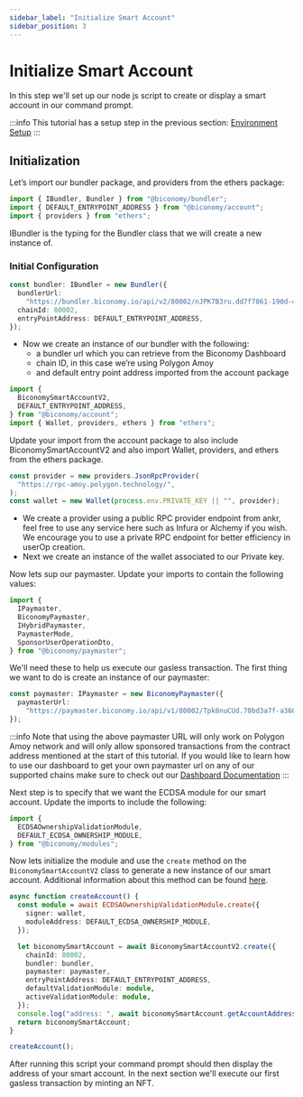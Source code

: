 ```yaml
---
sidebar_label: "Initialize Smart Account"
sidebar_position: 3
---
```


# Initialize Smart Account

In this step we'll set up our node js script to create or display a smart account in our command prompt.

:::info
This tutorial has a setup step in the previous section: [Environment Setup](environmentsetup)
:::

## Initialization

Let’s import our bundler package, and providers from the ethers package:

```typescript
import { IBundler, Bundler } from "@biconomy/bundler";
import { DEFAULT_ENTRYPOINT_ADDRESS } from "@biconomy/account";
import { providers } from "ethers";
```

IBundler is the typing for the Bundler class that we will create a new instance of.

### **Initial Configuration**

```typescript
const bundler: IBundler = new Bundler({
  bundlerUrl:
    "https://bundler.biconomy.io/api/v2/80002/nJPK7B3ru.dd7f7861-190d-41bd-af80-6877f74b8f44",
  chainId: 80002,
  entryPointAddress: DEFAULT_ENTRYPOINT_ADDRESS,
});
```

- Now we create an instance of our bundler with the following:
  - a bundler url which you can retrieve from the Biconomy Dashboard
  - chain ID, in this case we’re using Polygon Amoy
  - and default entry point address imported from the account package

```typescript
import {
  BiconomySmartAccountV2,
  DEFAULT_ENTRYPOINT_ADDRESS,
} from "@biconomy/account";
import { Wallet, providers, ethers } from "ethers";
```

Update your import from the account package to also include BiconomySmartAccountV2 and also import Wallet, providers, and ethers from the ethers package.

```typescript
const provider = new providers.JsonRpcProvider(
  "https://rpc-amoy.polygon.technology/",
);
const wallet = new Wallet(process.env.PRIVATE_KEY || "", provider);
```

- We create a provider using a public RPC provider endpoint from ankr, feel free to use any service here such as Infura or Alchemy if you wish. We encourage you to use a private RPC endpoint for better efficiency in userOp creation.
- Next we create an instance of the wallet associated to our Private key.

Now lets sup our paymaster. Update your imports to contain the following values:

```typescript
import {
  IPaymaster,
  BiconomyPaymaster,
  IHybridPaymaster,
  PaymasterMode,
  SponsorUserOperationDto,
} from "@biconomy/paymaster";
```

We'll need these to help us execute our gasless transaction. The first thing we want to do is create an instance of our paymaster:

```typescript
const paymaster: IPaymaster = new BiconomyPaymaster({
  paymasterUrl:
    "https://paymaster.biconomy.io/api/v1/80002/Tpk8nuCUd.70bd3a7f-a368-4e5a-af14-80c7f1fcda1a",
});
```

:::info
Note that using the above paymaster URL will only work on Polygon Amoy network and will only allow sponsored transactions from the contract address mentioned at the start of this tutorial. If you would like to learn how to use our dashboard to get your own paymaster url on any of our supported chains make sure to check out our [Dashboard Documentation](/dashboard/)
:::

Next step is to specify that we want the ECDSA module for our smart account. Update the imports to include the following:

```typescript
import {
  ECDSAOwnershipValidationModule,
  DEFAULT_ECDSA_OWNERSHIP_MODULE,
} from "@biconomy/modules";
```

Now lets initialize the module and use the `create` method on the `BiconomySmartAccountV2` class to generate a new instance of our smart account. Additional information about this method can be found [here](https://docs.biconomy.io/Account/methods#create).

```typescript
async function createAccount() {
  const module = await ECDSAOwnershipValidationModule.create({
    signer: wallet,
    moduleAddress: DEFAULT_ECDSA_OWNERSHIP_MODULE,
  });

  let biconomySmartAccount = await BiconomySmartAccountV2.create({
    chainId: 80002,
    bundler: bundler,
    paymaster: paymaster,
    entryPointAddress: DEFAULT_ENTRYPOINT_ADDRESS,
    defaultValidationModule: module,
    activeValidationModule: module,
  });
  console.log("address: ", await biconomySmartAccount.getAccountAddress());
  return biconomySmartAccount;
}

createAccount();
```

After running this script your command prompt should then display the address of your smart account. In the next section we'll execute our first gasless transaction by minting an NFT.
